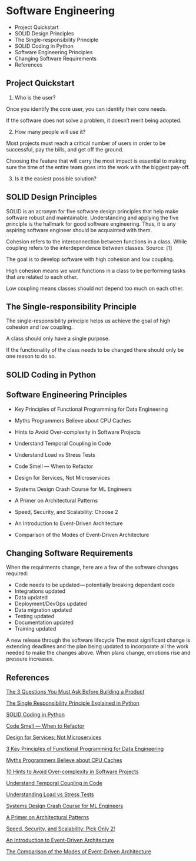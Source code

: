 # Software Engineering

<!-- MarkdownTOC -->

- Project Quickstart
- SOLID Design Principles
- The Single-responsibility Principle
- SOLID Coding in Python
- Software Engineering Principles
- Changing Software Requirements
- References

<!-- /MarkdownTOC -->

## Project Quickstart

1. Who is the user?

  Once you identify the core user, you can identify their core needs.

  If the software does not solve a problem, it doesn’t merit being adopted.

2. How many people will use it?

  Most projects must reach a critical number of users in order to be successful, pay the bills, and get off the ground.

  Choosing the feature that will carry the most impact is essential to making sure the time of the entire team goes into the work with the biggest pay-off.

3. Is it the easiest possible solution?



## SOLID Design Principles

SOLID is an acronym for five software design principles that help make software robust and maintainable. Understanding and applying the five principle is the hallmark for good software engineering. Thus, it is any aspiring software engineer should be acquainted with them.

Cohesion refers to the interconnection between functions in a class. While coupling refers to the interdependence between classes. Source: [1]

The goal is to develop software with high cohesion and low coupling.

High cohesion means we want functions in a class to be performing tasks that are related to each other. 

Low coupling means classes should not depend too much on each other. 

## The Single-responsibility Principle

The single-responsibility principle helps us achieve the goal of high cohesion and low coupling.

A class should only have a single purpose. 

If the functionality of the class needs to be changed there should only be one reason to do so.

## SOLID Coding in Python



## Software Engineering Principles

- Key Principles of Functional Programming for Data Engineering
- Myths Programmers Believe about CPU Caches
- Hints to Avoid Over-complexity in Software Projects
- Understand Temporal Coupling in Code
- Understand Load vs Stress Tests

- Code Smell — When to Refactor
- Design for Services, Not Microservices

- Systems Design Crash Course for ML Engineers
- A Primer on Architectural Patterns
- Speed, Security, and Scalability: Choose 2


- An Introduction to Event-Driven Architecture
- Comparison of the Modes of Event-Driven Architecture



## Changing Software Requirements

When the requirments change, here are a few of the software changes required:

- Code needs to be updated — potentially breaking dependant code
- Integrations updated
- Data updated
- Deployment/DevOps updated
- Data migration updated
- Testing updated
- Documentation updated
- Training updated

A new release through the software lifecycle
The most significant change is extending deadlines and the plan being updated to incorporate all the work needed to make the changes above. When plans change, emotions rise and pressure increases.



## References

[The 3 Questions You Must Ask Before Building a Product](https://medium.com/geekculture/the-3-questions-you-must-ask-before-building-a-product-b2ba104e52f9)


[The Single Responsibility Principle Explained in Python](https://betterprogramming.pub/the-single-responsibility-principle-explained-in-python-622e2d996d86)

[SOLID Coding in Python](https://towardsdatascience.com/solid-coding-in-python-1281392a6a94)

[Code Smell — When to Refactor](https://betterprogramming.pub/code-smell-when-to-refactor-e18f1dca2f01)

[Design for Services; Not Microservices](https://betterprogramming.pub/design-for-services-not-microservices-e339883946d7)


[3 Key Principles of Functional Programming for Data Engineering](https://towardsdatascience.com/3-key-principles-of-functional-programming-for-data-engineering-67d2b82c7483)

[Myths Programmers Believe about CPU Caches](https://software.rajivprab.com/2018/04/29/myths-programmers-believe-about-cpu-caches/)

[10 Hints to Avoid Over-complexity in Software Projects](https://betterprogramming.pub/10-hints-to-avoid-over-complexity-in-software-projects-51a25bf51853)

[Understand Temporal Coupling in Code](https://betterprogramming.pub/temporal-coupling-in-code-e74899f7a48f)

[Understanding Load vs Stress Tests](https://betterprogramming.pub/load-vs-stress-tests-ee49ae110b1d)


[Systems Design Crash Course for ML Engineers](https://towardsdatascience.com/systems-design-crash-course-for-ml-engineers-aafae1cf1890)

[A Primer on Architectural Patterns](https://towardsdatascience.com/a-primer-on-architectural-patterns-fd1b22a4389d)

[Speed, Security, and Scalability: Pick Only 2!](https://betterprogramming.pub/speed-security-and-scalability-pick-only-2-5e61c637b08e)


[An Introduction to Event-Driven Architecture](https://aws.plainenglish.io/event-driven-architecture-2436055f64b1?gi=62c6bfcf207)

[The Comparison of the Modes of Event-Driven Architecture](https://medium.com/geekculture/the-comparison-of-the-modes-of-event-driven-architecture-1742711d79bb)



